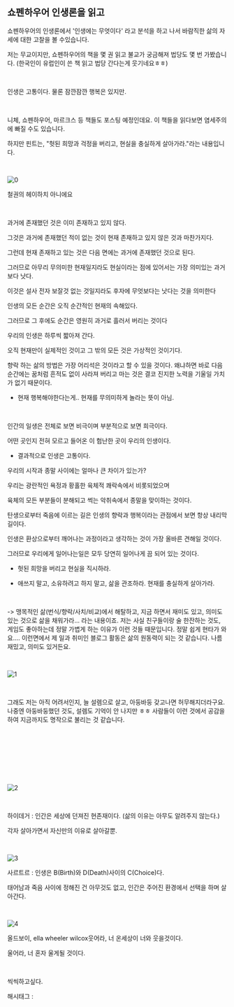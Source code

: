 ## 쇼펜하우어 인생론을 읽고

쇼펜하우어의 인생론에서 '인생에는 무엇이다' 라고 분석을 하고 나서 바람직한 삶의 자세에 대한 고찰을 볼 수있습니다.

저는 무교이지만, 쇼펜하우어의 책을 몇 권 읽고 불교가 궁금해져 법당도 몇 번 가봤습니다. (한국인이 유럽인이 쓴 책 읽고 법당 간다는게 웃기네요ㅎㅎ)

​

인생은 고통이다. 물론 잠깐잠깐 행복은 있지만.

​

니체, 쇼펜하우어, 마르크스 등 책들도 포스팅 예정인데요. 이 책들을 읽다보면 염세주의에 빠질 수도 있습니다.

하지만 핀트는, "헛된 희망과 걱정을 버리고, 현실을 충실하게 살아가라."라는 내용입니다.

​

![0](/asset/img/223074034941/0.png)

철권의 헤이하치 아니에요​

​

과거에 존재했던 것은 이미 존재하고 있지 않다.

그것은 과거에 존재했던 적이 없는 것이 현재 존재하고 있지 않은 것과 마찬가지다.

그런데 현재 존재하고 있는 것은 다음 면에는 과거에 존재했던 것으로 된다.

그러므로 아무리 무의미한 현재일지라도 현실이라는 점에 있어서는 가장 의미있는 과거보다 낫다.

이것은 설사 전자 보잘것 없는 것일지라도 후자에 무엇보다는 낫다는 것을 의미한다

인생의 모든 순간은 오직 순간적인 현재의 속해있다.

그러므로 그 후에도 순간은 영원히 과거로 흘러서 버리는 것이다

우리의 인생은 하루씩 짧아져 간다.

오직 현재만이 실제적인 것이고 그 밖의 모든 것은 가상적인 것이기다.

향락 하는 삶의 방법은 가장 어리석은 것이라고 할 수 있을 것이다. 왜냐하면 바로 다음 순간에는 꿈처럼 흔적도 없이 사라져 버리고 마는 것은 결코 진지한 노력을 기울일 가치가 없기 때문이다.

- 현재 행복해야한다는게.. 현재를 무의미하게 놀라는 뜻이 아님.

​

인간의 일생은 전체로 보면 비극이며 부분적으로 보면 희극이다. 

어떤 곳인지 전혀 모르고 들어온 이 험난한 곳이 우리의 인생이다. 

- 결과적으로 인생은 고통이다. 

우리의 시작과 종말 사이에는 얼마나 큰 차이가 있는가? 

우리는 광란적인 욕정과 황홀한 육체적 쾌락속에서 비롯되었으며

육체의 모든 부분들이 분해되고 썩는 악취속에서 종말을 맞이하는 것이다. 

탄생으로부터 죽음에 이르는 길은 인생의 향락과 행복이라는 관점에서 보면 항상 내리막길이다. 

인생은 환상으로부터 깨어나는 과정이라고 생각하는 것이 가장 올바른 견해일 것이다. 

그러므로 우리에게 일어나는일은 모두 당연히 일어나게 끔 되어 있는 것이다. 

- 헛된 희망을 버리고 현실을 직시하라.

- 애쓰지 말고, 소유하려고 하지 말고, 삶을 관조하라. 현재를 충실하게 살아가라.

​

-> 맹목적인 삶(번식/향락/사치/비교)에서 해탈하고, 지금 하면서 재미도 있고, 의미도 있는 것으로 삶을 채워가라... 라는 내용이죠. 저는 사실 친구들이랑 술 한잔하는 것도, 게임도 좋아하는데 정말 가볍게 하는 이유가 이런 것들 때문입니다. 정말 쉽게 현타가 와요.... 이런면에서 제 일과 취미인 블로그 활동은 삶의 원동력이 되는 것 같습니다. 나름 재밌고, 의미도 있거든요.

​

![1](/asset/img/223074034941/1.png)

​

그래도 저는 아직 어려서인지, 늘 설렘으로 살고, 아둥바둥 갖고나면 허무해지더라구요. 나중엔 아둥바둥했던 것도, 설렘도 기억이 안 나지만 ㅎㅎ 사람들이 이런 것에서 공감을 하여 지금까지도 명작으로 불리는 것 같습니다.

​

​

​

​

![2](/asset/img/223074034941/2.png)

​

하이데거 : 인간은 세상에 던져진 현존재이다. (삶의 이유는 아무도 알려주지 않는다.)

각자 살아가면서 자신만의 이유로 살아갈뿐.

​

![3](/asset/img/223074034941/3.png)

사르트르 : 인생은 B(Birth)와 D(Death)사이의 C(Choice)다.

태어남과 죽음 사이에 정해진 건 아무것도 없고, 인간은 주어진 환경에서 선택을 하며 살아간다.

​

![4](/asset/img/223074034941/4.png)

올드보이, ella wheeler wilcox웃어라, 너 온세상이 너와 웃을것이다.

울어라, 너 혼자 울게될 것이다.

​

씩씩하고싶다.

 해시태그 : 